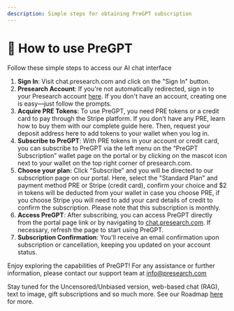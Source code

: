 ```yaml
---
description: Simple steps for obtaining PreGPT subscription
---
```


# 🤖 How to use PreGPT

Follow these simple steps to access our AI chat interface

1. **Sign In**: Visit chat.presearch.com and click on the "Sign In" button.
2. **Presearch Account**: If you're not automatically redirected, sign in to your Presearch account [here](https://account.presearch.com/external-login?). If you don't have an account, creating one is easy—just follow the prompts.
3. **Acquire PRE Tokens**: To use PreGPT, you need PRE tokens or a credit card to pay through the Stripe platform. If you don't have any PRE, learn how to buy them with our complete guide here. Then, request your deposit address here to add tokens to your wallet when you log in.
4. **Subscribe to PreGPT**: With PRE tokens in your account or credit card, you can subscribe to PreGPT via the left menu on the “PreGPT Subscription” wallet page on the portal or by clicking on the mascot icon next to your wallet on the top right corner of presearch.com.
5. **Choose your plan:** Click “Subscribe” and you will be directed to our subscription page on our portal. Here, select the "Standard Plan" and payment method PRE or Stripe (credit card), confirm your choice and $2 in tokens will be deducted from your wallet in case you choose PRE, if you choose Stripe you will need to add your card details of credit to confirm the subscription. Please note that this subscription is monthly.
6. **Access PreGPT**: After subscribing, you can access PreGPT directly from the portal page link or by navigating to [chat.presearch.com](https://chat.presearch.com/). If necessary, refresh the page to start using PreGPT.
7. **Subscription Confirmation**: You'll receive an email confirmation upon subscription or cancellation, keeping you updated on your account status.

Enjoy exploring the capabilities of PreGPT! For any assistance or further information, please contact our support team at [info@presearch.com](mailto:info@presearch.com)

Stay tuned for the Uncensored/Unbiased version, web-based chat (RAG), text to image, gift subscriptions and so much more.  See our Roadmap [here](https://app-rm.roadmunk.com/publish/5a4a54ceb3cd5f36d688a93757a91d48b7aaeee9) for more.
